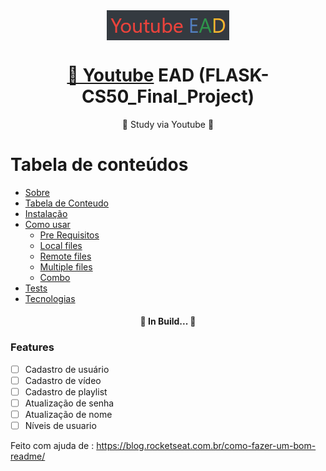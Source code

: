 <div style="display:flex;justify-content:center;margin-bottom:10px">
    <img src="static/logo.PNG" alt="Logo">
</div>

<h1 align="center">
    <a href="https://www.youtube.com/">🔗 Youtube</a> EAD (FLASK-CS50_Final_Project)</a>
</h1>
<p align="center">🚀 Study via Youtube 🚀</p>

Tabela de conteúdos
=================
   * [Sobre](#Sobre)
   * [Tabela de Conteudo](#tabela-de-conteudo)
   * [Instalação](#instalacao)
   * [Como usar](#como-usar)
      * [Pre Requisitos](#pre-requisitos)
      * [Local files](#local-files)
      * [Remote files](#remote-files)
      * [Multiple files](#multiple-files)
      * [Combo](#combo)
   * [Tests](#testes)
   * [Tecnologias](#tecnologias)
  
<h4 align="center"> 
	🚧 In Build...  🚧
</h4>

### Features

- [ ] Cadastro de usuário
- [ ] Cadastro de vídeo
- [ ] Cadastro de playlist
- [ ] Atualização de senha
- [ ] Atualização de nome
- [ ] Níveis de usuario

Feito com ajuda de : https://blog.rocketseat.com.br/como-fazer-um-bom-readme/